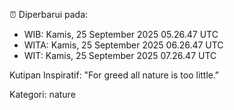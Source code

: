 ⏰ Diperbarui pada:
- WIB: Kamis, 25 September 2025 05.26.47 UTC
- WITA: Kamis, 25 September 2025 06.26.47 UTC
- WIT: Kamis, 25 September 2025 07.26.47 UTC

Kutipan Inspiratif:
"For greed all nature is too little."


Kategori: nature

